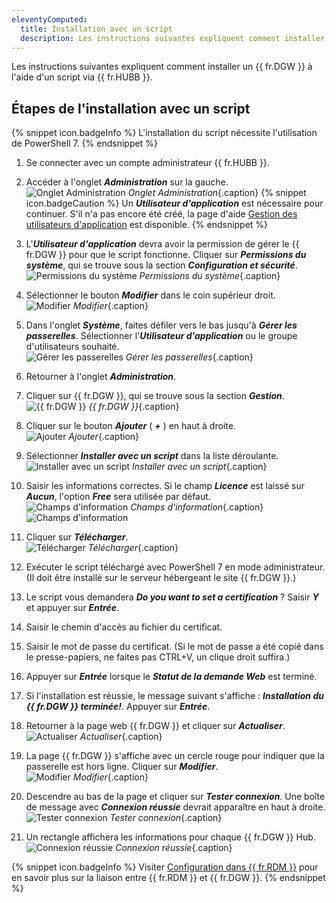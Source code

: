 ```yaml
---
eleventyComputed:
  title: Installation avec un script
  description: Les instructions suivantes expliquent comment installer un {{ fr.DGW }} à l'aide d'un script via {{ fr.HUBB }}.
---
```

Les instructions suivantes expliquent comment installer un {{ fr.DGW }} à l'aide d'un script via {{ fr.HUBB }}.

## Étapes de l'installation avec un script

{% snippet icon.badgeInfo %} 
L'installation du script nécessite l'utilisation de PowerShell 7.
{% endsnippet %} 

1. Se connecter avec un compte administrateur {{ fr.HUBB }}. 
1. Accéder à l'onglet ***Administration*** sur la gauche.  
![Onglet Administration](/img/fr/hub/DGW0020.png)
*Onglet Administration*{.caption} 
{% snippet icon.badgeCaution %} 
Un ***Utilisateur d'application*** est nécessaire pour continuer. S'il n'a pas encore été créé, la page d'aide [Gestion des utilisateurs d'application](/fr/hub/web-interface/hub-overview/administration/management/application-users/manage-application-users/) est disponible. 
{% endsnippet %} 

3. L'***Utilisateur d'application*** devra avoir la permission de gérer le {{ fr.DGW }} pour que le script fonctionne. Cliquer sur ***Permissions du système***, qui se trouve sous la section ***Configuration et sécurité***.  
![Permissions du système](/img/fr/hub/DGW0022.png)
*Permissions du système*{.caption} 
1. Sélectionner le bouton ***Modifier*** dans le coin supérieur droit.  
![Modifier](/img/fr/hub/DGW0023.png)
*Modifier*{.caption} 
1. Dans l'onglet ***Système***, faites défiler vers le bas jusqu'à ***Gérer les passerelles***. Sélectionner l'***Utilisateur d'application*** ou le groupe d'utilisateurs souhaité.  
![Gérer les passerelles](/img/fr/hub/DGW0024.png)
*Gérer les passerelles*{.caption} 
1. Retourner à l'onglet ***Administration***. 
1. Cliquer sur {{ fr.DGW }}, qui se trouve sous la section ***Gestion***.  
![{{ fr.DGW }}](/img/fr/hub/DGW0021.png)
*{{ fr.DGW }}*{.caption} 
1. Cliquer sur le bouton ***Ajouter*** ( ***+*** ) en haut à droite.  
![Ajouter](/img/fr/hub/DGW0025.png)
*Ajouter*{.caption} 
1. Sélectionner ***Installer avec un script*** dans la liste déroulante.  
![Installer avec un script](/img/fr/hub/DGW0026.png)
*Installer avec un script*{.caption} 
1. Saisir les informations correctes. Si le champ ***Licence*** est laissé sur ***Aucun***, l'option ***Free*** sera utilisée par défaut.  
![Champs d'information](/img/fr/hub/DGW0027.png)
*Champs d'information*{.caption} 
![Champs d'information](/img/fr/hub/DGW0028.png)
1. Cliquer sur ***Télécharger***.  
![Télécharger](/img/fr/hub/DGW0029.png)
*Télécharger*{.caption} 
1. Exécuter le script téléchargé avec PowerShell 7 en mode administrateur. (Il doit être installé sur le serveur hébergeant le site {{ fr.DGW }}.) 
1. Le script vous demandera ***Do you want to set a certification*** ? Saisir ***Y*** et appuyer sur ***Entrée***. 
1. Saisir le chemin d'accès au fichier du certificat. 
1. Saisir le mot de passe du certificat. (Si le mot de passe a été copié dans le presse-papiers, ne faites pas CTRL+V, un clique droit suffira.) 
1. Appuyer sur ***Entrée*** lorsque le ***Statut de la demande Web*** est terminé. 
1. Si l'installation est réussie, le message suivant s'affiche : ***Installation du {{ fr.DGW }} terminée!***. Appuyer sur ***Entrée***. 
1. Retourner à la page web {{ fr.DGW }} et cliquer sur ***Actualiser***.  
![Actualiser](/img/fr/hub/DGW0030.png)
*Actualiser*{.caption} 
1. La page {{ fr.DGW }} s'affiche avec un cercle rouge pour indiquer que la passerelle est hors ligne. Cliquer sur ***Modifier***.  
![Modifier](/img/fr/hub/DGW0031.png)
*Modifier*{.caption} 
1. Descendre au bas de la page et cliquer sur ***Tester connexion***. Une boîte de message avec ***Connexion réussie*** devrait apparaître en haut à droite.  
![Tester connexion](/img/fr/hub/DGW0032.png)
*Tester connexion*{.caption} 
1. Un rectangle affichera les informations pour chaque {{ fr.DGW }} Hub.  
![Connexion réussie](/img/fr/hub/DGW0033.png)
*Connexion réussie*{.caption} 

{% snippet icon.badgeInfo %} 
Visiter [Configuration dans {{ fr.RDM }}](/fr/hub/dgw/rdm-configuration/) pour en savoir plus sur la liaison entre {{ fr.RDM }} et {{ fr.DGW }}.
{% endsnippet %} 
